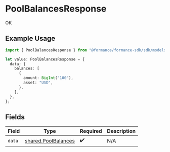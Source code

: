 # PoolBalancesResponse

OK

## Example Usage

```typescript
import { PoolBalancesResponse } from "@formance/formance-sdk/sdk/models/shared";

let value: PoolBalancesResponse = {
  data: {
    balances: [
      {
        amount: BigInt("100"),
        asset: "USD",
      },
    ],
  },
};
```

## Fields

| Field                                                             | Type                                                              | Required                                                          | Description                                                       |
| ----------------------------------------------------------------- | ----------------------------------------------------------------- | ----------------------------------------------------------------- | ----------------------------------------------------------------- |
| `data`                                                            | [shared.PoolBalances](../../../sdk/models/shared/poolbalances.md) | :heavy_check_mark:                                                | N/A                                                               |